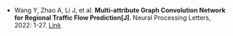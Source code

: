 * Wang Y, Zhao A, Li J, et al. <b>Multi-attribute Graph Convolution Network for Regional Traffic Flow Prediction[J]</b>. Neural Processing Letters, 2022: 1-27. [Link](https://link.springer.com/article/10.1007/s11063-022-11036-9)
